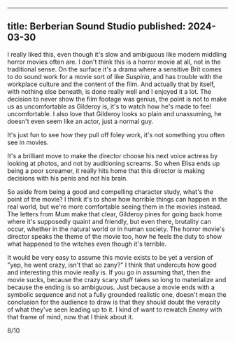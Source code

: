 ----
title: Berberian Sound Studio
published: 2024-03-30
----

I really liked this, even though it's slow and ambiguous like modern middling horror movies often are. I don't think this is a horror movie at all, not in the traditional sense. On the surface it's a drama where a sensitive Brit comes to do sound work for a movie sort of like _Suspiria_, and has trouble with the workplace culture and the content of the film. And actually that by itself, with nothing else beneath, is done really well and I enjoyed it a lot. The decision to never show the film footage was genius, the point is not to make us as uncomfortable as Gilderoy is, it's to watch how he's made to feel uncomfortable. I also love that Gilderoy looks so plain and unassuming, he doesn't even seem like an actor, just a normal guy.

It's just fun to see how they pull off foley work, it's not something you often see in movies.

It's a brilliant move to make the director choose his next voice actress by looking at photos, and not by auditioning screams. So when Elisa ends up being a poor screamer, it really hits home that this director is making decisions with his penis and not his brain.

So aside from being a good and compelling character study, what's the point of the movie? I think it's to show how horrible things can happen in the real world, but we're more comfortable seeing them in the movies instead. The letters from Mum make that clear, Gilderoy pines for going back home where it's supposedly quaint and friendly, but even there, brutality can occur, whether in the natural world or in human society. The horror movie's director speaks the theme of the movie too, how he feels the duty to show what happened to the witches even though it's terrible.

It would be very easy to assume this movie exists to be yet a version of "yep, he went crazy, isn't that so zany?" I think that undercuts how good and interesting this movie really is. If you go in assuming that, then the movie sucks, because the crazy scary stuff takes so long to materialize and because the ending is so ambiguous. Just because a movie ends with a symbolic sequence and not a fully grounded realistic one, doesn't mean the conclusion for the audience to draw is that they should doubt the veracity of what they've seen leading up to it. I kind of want to rewatch _Enemy_ with that frame of mind, now that I think about it.

8/10
